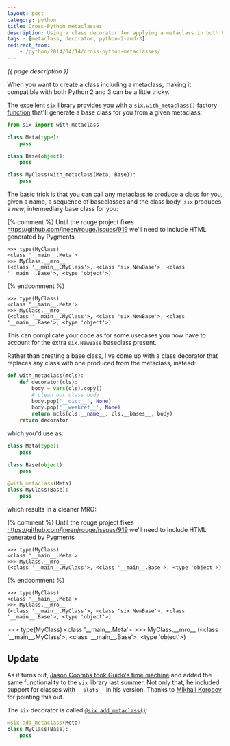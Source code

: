 ```yaml
---
layout: post
category: python
title: Cross-Python metaclasses
description: Using a class decorator for applying a metaclass in both Python 2 and 3
tags : [metaclass, decorator, python-2-and-3]
redirect_from:
    - /python/2014/04/14/cross-python-metaclasses/
---
```

*{{ page.description }}*

When you want to create a class including a metaclass, making it compatible with both Python 2 and 3 can be a little tricky. 

The excellent [`six` library](http://pythonhosted.org/six/) provides you with a [`six.with_metaclass()` factory function](http://pythonhosted.org/six/#six.with_metaclass) that'll generate a base class for you from a given metaclass:

```python
from six import with_metaclass

class Meta(type):
    pass

class Base(object):
    pass

class MyClass(with_metaclass(Meta, Base)):
    pass
```

The basic trick is that you can call any metaclass to produce a class for you, given a name, a sequence of baseclasses and the class body. `six` produces a *new*, intermediary base class for you:

{% comment %}
Until the rouge project fixes https://github.com/jneen/rouge/issues/919
we'll need to include HTML generated by Pygments
```pycon
>>> type(MyClass)
<class '__main__.Meta'>
>>> MyClass.__mro__
(<class '__main__.MyClass'>, <class 'six.NewBase'>, <class '__main__.Base'>, <type 'object'>)
```
{% endcomment %}
<div class="language-pycon"><div class="highlight"><pre class="highlight"><code><span class="gp">&gt;&gt;&gt; </span><span class="nb">type</span><span class="p">(</span><span class="n">MyClass</span><span class="p">)</span>
<span class="go">&lt;class '__main__.Meta'&gt;</span>
<span class="gp">&gt;&gt;&gt; </span><span class="n">MyClass</span><span class="o">.</span><span class="n">__mro__</span>
<span class="go">(&lt;class '__main__.MyClass'&gt;, &lt;class 'six.NewBase'&gt;, &lt;class '__main__.Base'&gt;, &lt;type 'object'&gt;)</span></code></pre></div></div>

This can complicate your code as for some usecases you now have to account for the extra `six.NewBase` baseclass present.

Rather than creating a base class, I've come up with a class decorator that replaces any class with one produced from the metaclass, instead:

```python
def with_metaclass(mcls):
    def decorator(cls):
        body = vars(cls).copy()
        # clean out class body
        body.pop('__dict__', None)
        body.pop('__weakref__', None)
        return mcls(cls.__name__, cls.__bases__, body)
    return decorator
```

which you'd use as:

```python
class Meta(type):
    pass

class Base(object):
    pass

@with_metaclass(Meta)
class MyClass(Base):
    pass
```

which results in a cleaner MRO:

{% comment %}
Until the rouge project fixes https://github.com/jneen/rouge/issues/919
we'll need to include HTML generated by Pygments
```pycon
>>> type(MyClass)
<class '__main__.Meta'>
>>> MyClass.__mro__
(<class '__main__.MyClass'>, <class '__main__.Base'>, <type 'object'>)
```
{% endcomment %}
<div class="language-pycon"><div class="highlight"><pre class="highlight"><code><span class="gp">&gt;&gt;&gt; </span><span class="nb">type</span><span class="p">(</span><span class="n">MyClass</span><span class="p">)</span>
<span class="go">&lt;class '__main__.Meta'&gt;</span>
<span class="gp">&gt;&gt;&gt; </span><span class="n">MyClass</span><span class="o">.</span><span class="n">__mro__</span>
<span class="go">(&lt;class '__main__.MyClass'&gt;, &lt;class 'six.NewBase'&gt;, &lt;class '__main__.Base'&gt;, &lt;type 'object'&gt;)</span></code></pre></div></div>
<span class="gp">&gt;&gt;&gt; </span><span class="nb">type</span><span class="p">(</span><span class="n">MyClass</span><span class="p">)</span>
<span class="go">&lt;class '__main__.Meta'&gt;</span>
<span class="gp">&gt;&gt;&gt; </span><span class="n">MyClass</span><span class="o">.</span><span class="n">__mro__</span>
<span class="go">(&lt;class '__main__.MyClass'&gt;, &lt;class '__main__.Base'&gt;, &lt;type 'object'&gt;)</span></code></pre></div></div>

## Update

As it turns out, [Jason Coombs took Guido's time machine](https://bitbucket.org/gutworth/six/pull-request/12/add-patch_with_metaclass-which-provides-a) and added the same functionality to the `six` library last summer. Not only that, he included support for classes with `__slots__` in his version. Thanks to [Mikhail Korobov](http://kmike.ru/) for pointing this out.

The `six` decorator is called [`@six.add_metaclass()`](http://pythonhosted.org/six/#six.add_metaclass):

```python
@six.add_metaclass(Meta)
class MyClass(Base):
    pass
```
